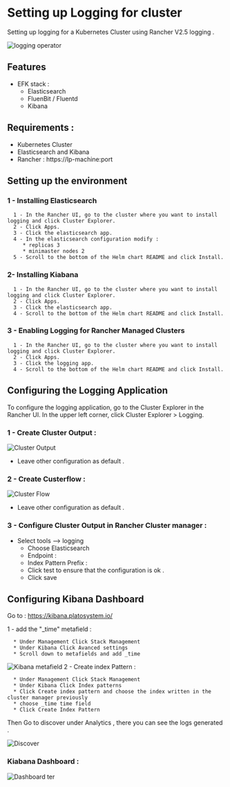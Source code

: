
# Setting up Logging for cluster


Setting up logging for a Kubernetes Cluster using Rancher V2.5 logging .


![logging operator](https://rancher.com/docs/img/rancher/banzai-cloud-logging-operator.png)


## Features

* EFK stack :
  * Elasticsearch
  * FluenBit / Fluentd
  * Kibana




## Requirements : 
* Kubernetes Cluster 
* Elasticsearch and Kibana 
* Rancher : https://Ip-machine:port


## Setting up the environment 

### 1 - Installing Elasticsearch


~~~~
  1 - In the Rancher UI, go to the cluster where you want to install logging and click Cluster Explorer.
  2 - Click Apps.
  3 - Click the elasticsearch app.
  4 - In the elasticsearch configuration modify :
     * replicas 3 
     * minimaster nodes 2 
  5 - Scroll to the bottom of the Helm chart README and click Install.
~~~~

### 2- Installing Kiabana

~~~~
  1 - In the Rancher UI, go to the cluster where you want to install logging and click Cluster Explorer.
  2 - Click Apps.
  3 - Click the elasticsearch app.
  4 - Scroll to the bottom of the Helm chart README and click Install.
~~~~



### 3 - Enabling Logging for Rancher Managed Clusters 

~~~~
  1 - In the Rancher UI, go to the cluster where you want to install logging and click Cluster Explorer.
  2 - Click Apps.
  3 - Click the logging app.
  4 - Scroll to the bottom of the Helm chart README and click Install.
~~~~

## Configuring the Logging Application
To configure the logging application, go to the Cluster Explorer in the Rancher UI. In the upper left corner, click Cluster Explorer > Logging.

### 1 - Create Cluster Output :

![Cluster Output ](https://i.ibb.co/9gG6hms/clusteroutput.png)
* Leave other configuration as default .
### 2 - Create Custerflow :

![Cluster Flow ](https://i.ibb.co/J2CmG8C/clusterflow.png)
* Leave other configuration as default .

### 3 - Configure Cluster Output in Rancher Cluster manager :
* Select tools --> logging
  * Choose Elasticsearch
  * Endpoint :
  * Index Pattern Prefix : <index name>
  * Click test to ensure that the configuration is ok .
  * Click save 

## Configuring Kibana Dashboard  

Go to : https://kibana.platosystem.io/

1 - add the "_time" metafield : 
~~~~
  * Under Management Click Stack Management
  * Under Kibana Click Avanced settings
  * Scroll down to metafields and add _time
~~~~
  ![Kibana metafield](https://i.ibb.co/vw6Y0gM/metafield.png)
2 - Create index Pattern :
~~~~
  * Under Management Click Stack Management
  * Under Kibana Click Index patterns
  * Click Create index pattern and choose the index written in the cluster manager previously
  * choose _time time field
  * Click Create Index Pattern
~~~~
Then Go to discover under Analytics , there you can see the logs generated .

![Discover](https://i.ibb.co/DR7H7KP/discover.png)

### Kiabana Dashboard : 
![Dashboard](https://i.ibb.co/wLDXjTQ/dashboard.png)
ter





